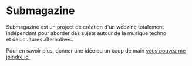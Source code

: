 # Submagazine
<p>Submagazine est un project de création d'un webzine totalement indépendant pour aborder des sujets autour de la musique techno </br>
et des cultures alternatives.</p>
<p>Pour en savoir plus, donner une idée ou un coup de main <a href="mailto:piratesdelatechno@gmail.com">vous pouvez me joindre ici</a>  </p>

